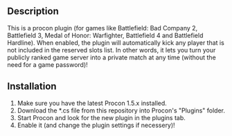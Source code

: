## Description

This is a procon plugin (for games like Battlefield: Bad Company 2, Battlefield 3, Medal of Honor: Warfighter, Battlefield 4 and Battlefield Hardline). When enabled, the plugin will automatically kick any player that is not included in the reserved slots list. In other words, it lets you turn your publicly ranked game server into a private match at any time (without the need for a game password)!

## Installation

1. Make sure you have the latest Procon 1.5.x installed.
2. Download the *.cs file from this repository into Procon's "Plugins" folder.
3. Start Procon and look for the new plugin in the plugins tab.
4. Enable it (and change the plugin settings if necessery)!

